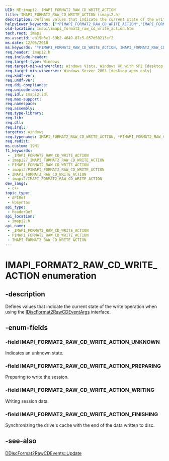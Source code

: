 ```yaml
---
UID: NE:imapi2._IMAPI_FORMAT2_RAW_CD_WRITE_ACTION
title: IMAPI_FORMAT2_RAW_CD_WRITE_ACTION (imapi2.h)
description: Defines values that indicate the current state of the write operation when using the IDiscFormat2RawCDEventArgs interface.
helpviewer_keywords: ["*PIMAPI_FORMAT2_RAW_CD_WRITE_ACTION","IMAPI_FORMAT2_RAW_CD_WRITE_ACTION","IMAPI_FORMAT2_RAW_CD_WRITE_ACTION enumeration [IMAPI]","IMAPI_FORMAT2_RAW_CD_WRITE_ACTION_FINISHING","IMAPI_FORMAT2_RAW_CD_WRITE_ACTION_PREPARING","IMAPI_FORMAT2_RAW_CD_WRITE_ACTION_UNKNOWN","IMAPI_FORMAT2_RAW_CD_WRITE_ACTION_WRITING","PIMAPI_FORMAT2_RAW_CD_WRITE_ACTION","PIMAPI_FORMAT2_RAW_CD_WRITE_ACTION enumeration pointer [IMAPI]","imapi.imapi_format2_raw_cd_write_action","imapi2/IMAPI_FORMAT2_RAW_CD_WRITE_ACTION","imapi2/IMAPI_FORMAT2_RAW_CD_WRITE_ACTION_FINISHING","imapi2/IMAPI_FORMAT2_RAW_CD_WRITE_ACTION_PREPARING","imapi2/IMAPI_FORMAT2_RAW_CD_WRITE_ACTION_UNKNOWN","imapi2/IMAPI_FORMAT2_RAW_CD_WRITE_ACTION_WRITING","imapi2/PIMAPI_FORMAT2_RAW_CD_WRITE_ACTION"]
old-location: imapi\imapi_format2_raw_cd_write_action.htm
tech.root: imapi
ms.assetid: eb19b3e1-59b2-4649-87c5-057d50213ef2
ms.date: 12/05/2018
ms.keywords: '*PIMAPI_FORMAT2_RAW_CD_WRITE_ACTION, IMAPI_FORMAT2_RAW_CD_WRITE_ACTION, IMAPI_FORMAT2_RAW_CD_WRITE_ACTION enumeration [IMAPI], IMAPI_FORMAT2_RAW_CD_WRITE_ACTION_FINISHING, IMAPI_FORMAT2_RAW_CD_WRITE_ACTION_PREPARING, IMAPI_FORMAT2_RAW_CD_WRITE_ACTION_UNKNOWN, IMAPI_FORMAT2_RAW_CD_WRITE_ACTION_WRITING, PIMAPI_FORMAT2_RAW_CD_WRITE_ACTION, PIMAPI_FORMAT2_RAW_CD_WRITE_ACTION enumeration pointer [IMAPI], imapi.imapi_format2_raw_cd_write_action, imapi2/IMAPI_FORMAT2_RAW_CD_WRITE_ACTION, imapi2/IMAPI_FORMAT2_RAW_CD_WRITE_ACTION_FINISHING, imapi2/IMAPI_FORMAT2_RAW_CD_WRITE_ACTION_PREPARING, imapi2/IMAPI_FORMAT2_RAW_CD_WRITE_ACTION_UNKNOWN, imapi2/IMAPI_FORMAT2_RAW_CD_WRITE_ACTION_WRITING, imapi2/PIMAPI_FORMAT2_RAW_CD_WRITE_ACTION'
req.header: imapi2.h
req.include-header: 
req.target-type: Windows
req.target-min-winverclnt: Windows Vista, Windows XP with SP2 [desktop apps only]
req.target-min-winversvr: Windows Server 2003 [desktop apps only]
req.kmdf-ver: 
req.umdf-ver: 
req.ddi-compliance: 
req.unicode-ansi: 
req.idl: Imapi2.idl
req.max-support: 
req.namespace: 
req.assembly: 
req.type-library: 
req.lib: 
req.dll: 
req.irql: 
targetos: Windows
req.typenames: IMAPI_FORMAT2_RAW_CD_WRITE_ACTION, *PIMAPI_FORMAT2_RAW_CD_WRITE_ACTION
req.redist: 
ms.custom: 19H1
f1_keywords:
 - _IMAPI_FORMAT2_RAW_CD_WRITE_ACTION
 - imapi2/_IMAPI_FORMAT2_RAW_CD_WRITE_ACTION
 - PIMAPI_FORMAT2_RAW_CD_WRITE_ACTION
 - imapi2/PIMAPI_FORMAT2_RAW_CD_WRITE_ACTION
 - IMAPI_FORMAT2_RAW_CD_WRITE_ACTION
 - imapi2/IMAPI_FORMAT2_RAW_CD_WRITE_ACTION
dev_langs:
 - c++
topic_type:
 - APIRef
 - kbSyntax
api_type:
 - HeaderDef
api_location:
 - imapi2.h
api_name:
 - _IMAPI_FORMAT2_RAW_CD_WRITE_ACTION
 - PIMAPI_FORMAT2_RAW_CD_WRITE_ACTION
 - IMAPI_FORMAT2_RAW_CD_WRITE_ACTION
---
```


# IMAPI_FORMAT2_RAW_CD_WRITE_ACTION enumeration


## -description

Defines values that indicate the current state of the write operation when using the <a href="/windows/desktop/api/imapi2/nn-imapi2-idiscformat2rawcdeventargs">IDiscFormat2RawCDEventArgs</a> interface.

## -enum-fields

### -field IMAPI_FORMAT2_RAW_CD_WRITE_ACTION_UNKNOWN

Indicates an unknown state.

### -field IMAPI_FORMAT2_RAW_CD_WRITE_ACTION_PREPARING

Preparing to write the session.

### -field IMAPI_FORMAT2_RAW_CD_WRITE_ACTION_WRITING

Writing session data.

### -field IMAPI_FORMAT2_RAW_CD_WRITE_ACTION_FINISHING

Synchronizing the drive's cache with the end of the data written to disc.

## -see-also

<a href="/windows/desktop/api/imapi2/nf-imapi2-ddiscformat2rawcdevents-update">DDiscFormat2RawCDEvents::Update</a>


